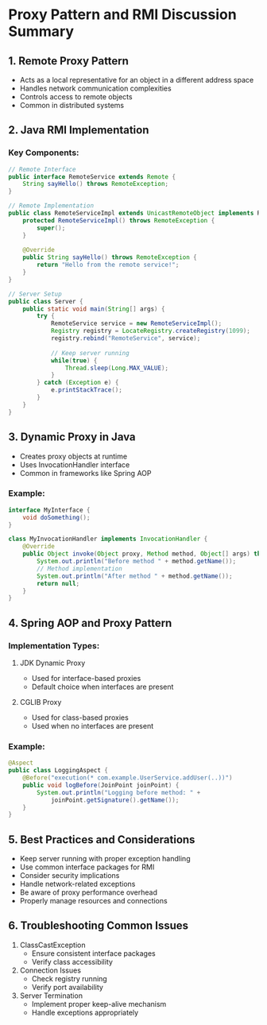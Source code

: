 # Proxy Pattern and RMI Discussion Summary

## 1. Remote Proxy Pattern
- Acts as a local representative for an object in a different address space
- Handles network communication complexities
- Controls access to remote objects
- Common in distributed systems

## 2. Java RMI Implementation
### Key Components:
```java
// Remote Interface
public interface RemoteService extends Remote {
    String sayHello() throws RemoteException;
}

// Remote Implementation
public class RemoteServiceImpl extends UnicastRemoteObject implements RemoteService {
    protected RemoteServiceImpl() throws RemoteException {
        super();
    }
    
    @Override
    public String sayHello() throws RemoteException {
        return "Hello from the remote service!";
    }
}

// Server Setup
public class Server {
    public static void main(String[] args) {
        try {
            RemoteService service = new RemoteServiceImpl();
            Registry registry = LocateRegistry.createRegistry(1099);
            registry.rebind("RemoteService", service);
            
            // Keep server running
            while(true) {
                Thread.sleep(Long.MAX_VALUE);
            }
        } catch (Exception e) {
            e.printStackTrace();
        }
    }
}
```

## 3. Dynamic Proxy in Java
- Creates proxy objects at runtime
- Uses InvocationHandler interface
- Common in frameworks like Spring AOP

### Example:
```java
interface MyInterface {
    void doSomething();
}

class MyInvocationHandler implements InvocationHandler {
    @Override
    public Object invoke(Object proxy, Method method, Object[] args) throws Throwable {
        System.out.println("Before method " + method.getName());
        // Method implementation
        System.out.println("After method " + method.getName());
        return null;
    }
}
```

## 4. Spring AOP and Proxy Pattern
### Implementation Types:
1. JDK Dynamic Proxy
   - Used for interface-based proxies
   - Default choice when interfaces are present

2. CGLIB Proxy
   - Used for class-based proxies
   - Used when no interfaces are present

### Example:
```java
@Aspect
public class LoggingAspect {
    @Before("execution(* com.example.UserService.addUser(..))")
    public void logBefore(JoinPoint joinPoint) {
        System.out.println("Logging before method: " + 
            joinPoint.getSignature().getName());
    }
}
```

## 5. Best Practices and Considerations
- Keep server running with proper exception handling
- Use common interface packages for RMI
- Consider security implications
- Handle network-related exceptions
- Be aware of proxy performance overhead
- Properly manage resources and connections

## 6. Troubleshooting Common Issues
1. ClassCastException
   - Ensure consistent interface packages
   - Verify class accessibility
2. Connection Issues
   - Check registry running
   - Verify port availability
3. Server Termination
   - Implement proper keep-alive mechanism
   - Handle exceptions appropriately